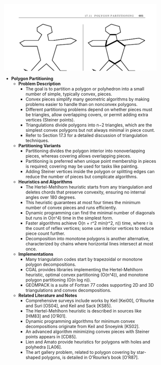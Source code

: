 ![ADM-ch17-geometry-polygon-partitions](ADM-ch17-geometry-polygon-partitions.best.png)

- **Polygon Partitioning**
  - **Problem Description**
    - The goal is to partition a polygon or polyhedron into a small number of simple, typically convex, pieces.
    - Convex pieces simplify many geometric algorithms by making problems easier to handle than on nonconvex polygons.
    - Different partitioning problems depend on whether pieces must be triangles, allow overlapping covers, or permit adding extra vertices (Steiner points).
    - Triangulations divide polygons into n−2 triangles, which are the simplest convex polygons but not always minimal in piece count.
    - Refer to Section 17.3 for a detailed discussion of triangulation techniques.
  - **Partitioning Variants**
    - Partitioning divides the polygon interior into nonoverlapping pieces, whereas covering allows overlapping pieces.
    - Partitioning is preferred when unique point membership in pieces is required; covering may be used for tasks like painting.
    - Adding Steiner vertices inside the polygon or splitting edges can reduce the number of pieces but complicate algorithms.
  - **Heuristics and Algorithms**
    - The Hertel-Mehlhorn heuristic starts from any triangulation and deletes chords that preserve convexity, ensuring no internal angles over 180 degrees.
    - This heuristic guarantees at most four times the minimum number of convex pieces and runs efficiently.
    - Dynamic programming can find the minimal number of diagonals but runs in O(n^4) time in the simplest form.
    - Faster algorithms achieve O(n + r^2 min(r^2, n)) time, where r is the count of reflex vertices; some use interior vertices to reduce piece count further.
    - Decomposition into monotone polygons is another alternative, characterized by chains where horizontal lines intersect at most once.
  - **Implementations**
    - Many triangulation codes start by trapezoidal or monotone polygon decompositions.
    - CGAL provides libraries implementing the Hertel-Mehlhorn heuristic, optimal convex partitioning (O(n^4)), and monotone polygon partitioning (O(n log n)).
    - GEOMPACK is a suite of Fortran 77 codes supporting 2D and 3D triangulations and convex decompositions.
  - **Related Literature and Notes**
    - Comprehensive surveys include works by Keil [Kei00], O’Rourke and Suri [OS04], and Keil and Sack [KS85].
    - The Hertel-Mehlhorn heuristic is described in sources like [HM83] and [O’R01].
    - Dynamic programming algorithms for minimum convex decompositions originate from Keil and Snoeyink [KS02].
    - An advanced algorithm minimizing convex pieces with Steiner points appears in [CD85].
    - Lien and Amato provide heuristics for polygons with holes and polyhedra [LA06].
    - The art gallery problem, related to polygon covering by star-shaped polygons, is detailed in O’Rourke’s book [O’R87].
